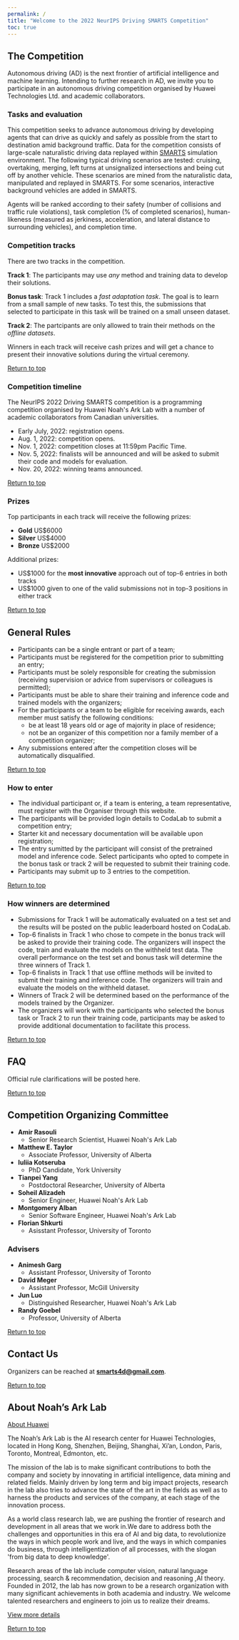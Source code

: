 ```yaml
---
permalink: /
title: "Welcome to the 2022 NeurIPS Driving SMARTS Competition"
toc: true
---
```


## The Competition

Autonomous driving (AD) is the next frontier of artificial intelligence and machine learning. Intending to further research in AD, we invite you to participate in an autonomous driving competition organised by Huawei Technologies Ltd. and academic collaborators.


### Tasks and evaluation
This competition seeks to advance autonomous driving by developing agents that can drive as quickly and safely as possible from the start to destination amid background traffic. Data for the competition consists of large-scale naturalistic driving data replayed within [SMARTS](https://github.com/huawei-noah/SMARTS) simulation environment. The following typical driving scenarios are tested: cruising, overtaking, merging, left turns at unsignalized intersections and being cut off by another vehicle. These scenarios are mined from the naturalistic data, manipulated and replayed in SMARTS. For some scenarios, interactive background vehicles are added in SMARTS.

Agents will be ranked according to their safety (number of collisions and traffic rule violations), task completion (% of completed scenarios), human-likeness (measured as jerkiness, acceleration, and lateral distance to surrounding vehicles), and completion time.

### Competition tracks
There are two tracks in the competition.

**Track 1**: The participants may use *any* method and training data to develop their solutions. 

**Bonus task**: Track 1 includes a *fast adaptation task*. The goal is to learn from a small sample of new tasks. To test this, the submissions that selected to participate in this task will be trained on a small unseen dataset.

**Track 2**: The partcipants are only allowed to train their methods on the *offline datasets*.

Winners in each track will receive cash prizes and will get a chance to present their innovative solutions during the virtual ceremony.

[Return to top](#the-competition)

### Competition timeline
The NeurIPS 2022 Driving SMARTS competition is a programming competition organised by Huawei Noah's Ark Lab with a number of academic collaborators from Canadian universities.

* Early July, 2022: registration opens.
* Aug. 1, 2022: competition opens.
* Nov. 1, 2022: competition closes at 11:59pm Pacific Time.
* Nov. 5, 2022: finalists will be announced and will be asked to submit their code and models for evaluation.
* Nov. 20, 2022: winning teams announced.

[Return to top](#the-competition)

### Prizes
Top participants in each track will receive the following prizes:
- **Gold** US$6000
- **Silver** US$4000
- **Bronze** US$2000

Additional prizes:
- US$1000 for the **most innovative** approach out of top-6 entries in both tracks
- US$1000 given to one of the valid submissions not in top-3 positions in either track

[Return to top](#the-competition)

## General Rules

- Participants can be a single entrant or part of a team;
- Participants must be registered for the competition prior to submitting an entry;
- Participants must be solely responsible for creating the submission (receiving supervision or advice from supervisors or colleagues is permitted);
- Participants must be able to share their training and inference code and trained models with the organizers;
- For the participants or a team to be eligible for receiving awards, each member must satisfy the following conditions:
  - be at least 18 years old or age of majority in place of residence;
  - not be an organizer of this competition nor a family member of a competition organizer;
- Any submissions entered after the competition closes will be automatically disqualified. 

[Return to top](#the-competition)

### How to enter
- The individual participant or, if a team is entering, a team representative, must register with the Organiser through this website.
- The participants will be provided login details to CodaLab to submit a competition entry;
- Starter kit and necessary documentation will be available upon registration;
- The entry sumitted by the participant will consist of the pretrained model and inference code. Select participants who opted to compete in the bonus task or track 2 will be requested to submit their training code.
- Participants may submit up to 3 entries to the competition.

[Return to top](#the-competition)

### How winners are determined
- Submissions for Track 1 will be automatically evaluated on a test set and the results will be posted on the public leaderboard hosted on CodaLab.
- Top-6 finalists in Track 1 who chose to compete in the bonus track will be asked to provide their training code. The organizers will inspect the code, train and evaluate the models on the withheld test data. The overall performance on the test set and bonus task will determine the three winners of Track 1.
- Top-6 finalists in Track 1 that use offline methods will be invited to submit their training and inference code. The organizers will train and evaluate the models on the withheld dataset. 
- Winners of Track 2 will be determined based on the performance of the models trained by the Organizer.
- The organizers will work with the participants who selected the bonus task or Track 2 to run their training code, participants may be asked to provide additional documentation to facilitate this process.

[Return to top](#the-competition)

## FAQ
Official rule clarifications will be posted here.

[Return to top](#the-competition)

## Competition Organizing Committee
- **Amir Rasouli**
  - Senior Research Scientist, Huawei Noah's Ark Lab
- **Matthew E. Taylor**
  - Associate Professor, University of Alberta
- **Iuliia Kotseruba**
  - PhD Candidate, York University
- **Tianpei Yang**
  - Postdoctoral Researcher, University of Alberta
- **Soheil Alizadeh**
  - Senior Engineer, Huawei Noah's Ark Lab
- **Montgomery Alban**
  - Senior Software Engineer, Huawei Noah's Ark Lab
- **Florian Shkurti**
  - Asisstant Professor, University of Toronto


### Advisers
- **Animesh Garg**
  - Assistant Professor, University of Toronto
- **David Meger**
  - Assistant Professor, McGill University
- **Jun Luo**
  - Distinguished Researcher, Huawei Noah's Ark Lab
- **Randy Goebel**
  - Professor, University of Alberta 

[Return to top](#the-competition)

## Contact Us
Organizers can be reached at [**smarts4d@gmail.com**](mailto:smarts4d@gmail.com).

[Return to top](#the-competition)

## About Noah’s Ark Lab
[About Huawei]()

The Noah’s Ark Lab is the AI research center for Huawei Technologies, located in Hong Kong, Shenzhen, Beijing, Shanghai, Xi’an, London, Paris, Toronto, Montreal, Edmonton, etc.

The mission of the lab is to make significant contributions to both the company and society by innovating in artificial intelligence, data mining and related fields. Mainly driven by long term and big impact projects, research in the lab also tries to advance the state of the art in the fields as well as to harness the products and services of the company, at each stage of the innovation process.

As a world class research lab, we are pushing the frontier of research and development in all areas that we work in.We dare to address both the challenges and opportunities in this era of AI and big data, to revolutionize the ways in which people work and live, and the ways in which companies do business, through intelligentization of all processes, with the slogan 'from big data to deep knowledge'.

Research areas of the lab include computer vision, natural language processing, search & recommendation, decision and reasoning ,AI theory. Founded in 2012, the lab has now grown to be a research organization with many significant achievements in both academia and industry. We welcome talented researchers and engineers to join us to realize their dreams.

[View more details](http://noahlab.com.hk/#/home)

[Return to top](#the-competition)
